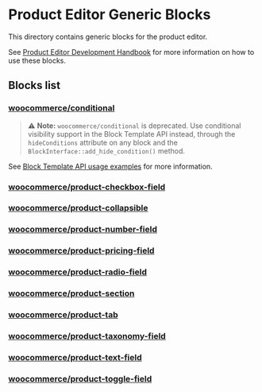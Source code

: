 # Product Editor Generic Blocks

This directory contains generic blocks for the product editor.

See [Product Editor Development Handbook](../../../../../../docs/product-editor-development/README.md)
for more information on how to use these blocks.

## Blocks list

### [woocommerce/conditional](conditional/README.md)

> ⚠️ **Note:** `woocommerce/conditional` is deprecated. Use conditional visibility
support in the Block Template API instead, through the `hideConditions` attribute on
any block and the `BlockInterface::add_hide_condition()` method.

See [Block Template API usage examples](../../../../../../plugins/woocommerce/src/Admin/Features/ProductBlockEditor/ProductTemplates/README.md) for more information.

### [woocommerce/product-checkbox-field](checkbox/README.md)

### [woocommerce/product-collapsible](collapsible/README.md)

### [woocommerce/product-number-field](number/README.md)

### [woocommerce/product-pricing-field](pricing/README.md)

### [woocommerce/product-radio-field](radio/README.md)

### [woocommerce/product-section](section/README.md)

### [woocommerce/product-tab](tab/README.md)

### [woocommerce/product-taxonomy-field](taxonomy/README.md)

### [woocommerce/product-text-field](text/README.md)

### [woocommerce/product-toggle-field](toggle/README.md)


